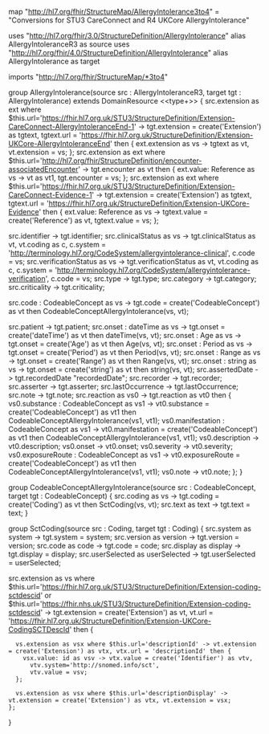 map "http://hl7.org/fhir/StructureMap/AllergyIntolerance3to4" = "Conversions for STU3 CareConnect and R4 UKCore AllergyIntolerance"

uses "http://hl7.org/fhir/3.0/StructureDefinition/AllergyIntolerance" alias AllergyIntoleranceR3 as source
uses "http://hl7.org/fhir/4.0/StructureDefinition/AllergyIntolerance" alias AllergyIntolerance as target

imports "http://hl7.org/fhir/StructureMap/*3to4"

group AllergyIntolerance(source src : AllergyIntoleranceR3, target tgt : AllergyIntolerance) extends DomainResource <<type+>> {
  src.extension as ext where $this.url='https://fhir.hl7.org.uk/STU3/StructureDefinition/Extension-CareConnect-AllergyIntoleranceEnd-1'
    -> tgt.extension = create('Extension') as tgtext, tgtext.url = 'https://fhir.hl7.org.uk/StructureDefinition/Extension-UKCore-AllergyIntoleranceEnd' then {
      ext.extension as vs -> tgtext as vt, vt.extension = vs; 
  };
  src.extension as ext where $this.url='http://hl7.org/fhir/StructureDefinition/encounter-associatedEncounter'
    -> tgt.encounter as vt then {
      ext.value: Reference as vs -> vt as vt1, tgt.encounter = vs;
  };
  src.extension as ext where $this.url='https://fhir.hl7.org.uk/STU3/StructureDefinition/Extension-CareConnect-Evidence-1'
    -> tgt.extension = create('Extension') as tgtext, tgtext.url = 'https://fhir.hl7.org.uk/StructureDefinition/Extension-UKCore-Evidence' then {
      ext.value: Reference as vs -> tgtext.value = create('Reference') as vt, tgtext.value = vs;
  };

  src.identifier -> tgt.identifier;
  src.clinicalStatus as vs ->  tgt.clinicalStatus as vt,  vt.coding as c,  c.system = 'http://terminology.hl7.org/CodeSystem/allergyintolerance-clinical',  c.code = vs;
  src.verificationStatus as vs ->  tgt.verificationStatus as vt,  vt.coding as c,  c.system = 'http://terminology.hl7.org/CodeSystem/allergyintolerance-verification',  c.code = vs;
  src.type -> tgt.type;
  src.category -> tgt.category;
  src.criticality -> tgt.criticality;

  src.code : CodeableConcept as vs -> tgt.code = create('CodeableConcept') as vt then CodeableConceptAllergyIntolerance(vs, vt);

  src.patient -> tgt.patient;
  src.onset : dateTime as vs -> tgt.onset = create('dateTime') as vt then dateTime(vs, vt);
  src.onset : Age as vs -> tgt.onset = create('Age') as vt then Age(vs, vt);
  src.onset : Period as vs -> tgt.onset = create('Period') as vt then Period(vs, vt);
  src.onset : Range as vs -> tgt.onset = create('Range') as vt then Range(vs, vt);
  src.onset : string as vs -> tgt.onset = create('string') as vt then string(vs, vt);
  src.assertedDate -> tgt.recordedDate "recordedDate";
  src.recorder -> tgt.recorder;
  src.asserter -> tgt.asserter;
  src.lastOccurrence -> tgt.lastOccurrence;
  src.note -> tgt.note;
  src.reaction as vs0 -> tgt.reaction as vt0 then {
    vs0.substance : CodeableConcept as vs1 -> vt0.substance = create('CodeableConcept') as vt1 then CodeableConceptAllergyIntolerance(vs1, vt1);
    vs0.manifestation : CodeableConcept as vs1 -> vt0.manifestation = create('CodeableConcept') as vt1 then CodeableConceptAllergyIntolerance(vs1, vt1);
    vs0.description -> vt0.description;
    vs0.onset -> vt0.onset;
    vs0.severity -> vt0.severity;
    vs0.exposureRoute : CodeableConcept as vs1 -> vt0.exposureRoute = create('CodeableConcept') as vt1 then CodeableConceptAllergyIntolerance(vs1, vt1);
    vs0.note -> vt0.note;
  };
}

group CodeableConceptAllergyIntolerance(source src : CodeableConcept, target tgt : CodeableConcept) {
  src.coding as vs -> tgt.coding = create('Coding') as vt then SctCoding(vs, vt);
  src.text as text -> tgt.text = text;
}

group SctCoding(source src : Coding, target tgt : Coding) {
  src.system as system -> tgt.system = system;
  src.version as version -> tgt.version = version;
  src.code as code -> tgt.code = code;
  src.display as display -> tgt.display = display;
  src.userSelected as userSelected -> tgt.userSelected = userSelected;

  src.extension as vs where $this.url='https://fhir.hl7.org.uk/STU3/StructureDefinition/Extension-coding-sctdescid' or 
                            $this.url='https://fhir.nhs.uk/STU3/StructureDefinition/Extension-coding-sctdescid' ->
    tgt.extension = create('Extension') as vt, vt.url = 'https://fhir.hl7.org.uk/StructureDefinition/Extension-UKCore-CodingSCTDescId' then {

      vs.extension as vsx where $this.url='descriptionId' -> vt.extension = create('Extension') as vtx, vtx.url = 'descriptionId' then {
        vsx.value: id as vsv -> vtx.value = create('Identifier') as vtv, 
          vtv.system='http://snomed.info/sct',
          vtv.value = vsv;
      };

      vs.extension as vsx where $this.url='descriptionDisplay' -> vt.extension = create('Extension') as vtx, vt.extension = vsx;
    };
}
